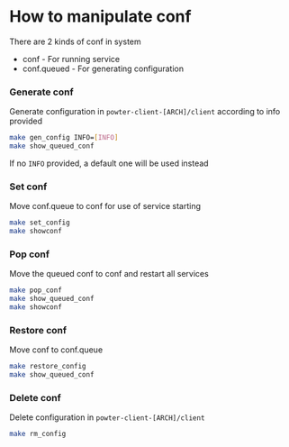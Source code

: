 # How to manipulate conf
There are 2 kinds of conf in system
* conf - For running service  
* conf.queued - For generating configuration


### Generate conf
Generate configuration in `powter-client-[ARCH]/client` according to info provided
```bash
make gen_config INFO=[INFO]
make show_queued_conf
```
If no `INFO` provided, a default one will be used instead


### Set conf
Move conf.queue to conf for use of service starting
```bash
make set_config
make showconf
``` 

### Pop conf
Move the queued conf to conf and restart all services
```bash
make pop_conf
make show_queued_conf
make showconf
```

### Restore conf
 Move conf to conf.queue 
```bash
make restore_config
make show_queued_conf
```

### Delete conf
Delete configuration in `powter-client-[ARCH]/client`
```bash
make rm_config
```
